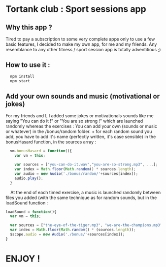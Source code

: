 # Tortank club : Sport sessions app

## Why this app ?
Tired to pay a subscription to some very complete apps only to use a few basic features, I decided to make my own app, for me and my friends. Any resemblance to any other fitness / sport session app is totally adventitious ;)

## How to use it :
```sh
  npm install
  npm start
```
## Add your own sounds and music (motivational or jokes)
For my friends and I, I added some jokes or motivationals sounds like me saying "You can do it !" or "You are so strong !" which are launched randomly whereas the exercises : You can add your own (sounds or music or whatever) in the /bonus/random folder. + for each random sound you add, you have to add it's name (perfectly written, it's case sensible) in the bonusHasard function, in the sources array :

```javascript
  vm.bonusHasard = function(){
    var vm = this;

    var sources = ["you-can-do-it.wav","you-are-so-strong.mp3", ...];
    var index = Math.floor(Math.random() * sources.length);
    var audio = new Audio('./bonus/random/'+sources[index]);
    audio.play();
  }
```
    
At the end of each timed exercise, a music is launched randomly between files you added (with the same technique as for random sounds, but in the loadSound function :

```javascript
loadSound = function(){
  var vm = this;

  var sources = ["the-eye-of-the-tiger.mp3", "we-are-the-champions.mp3"];
  var index = Math.floor(Math.random() * (sources.length));
  $scope.audio = new Audio('./bonus/'+sources[index]);
}
```

# ENJOY !
